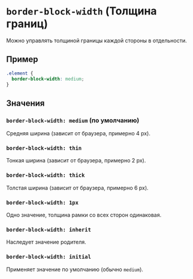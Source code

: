 # `border-block-width` (Толщина границ)

Можно управлять толщиной границы каждой стороны в отдельности.

## Пример

```css
.element {
  border-block-width: medium;
}
```

## Значения

### `border-block-width: medium` (по умолчанию)

Средняя ширина (зависит от браузера, примерно 4 px).

### `border-block-width: thin`

Тонкая ширина (зависит от браузера, примерно 2 px).

### `border-block-width: thick`

Толстая ширина (зависит от браузера, примерно 6 px).

### `border-block-width: 1px`

Одно значение, толщина рамки со всех сторон одинаковая.

### `border-block-width: inherit`

Наследует значение родителя.

### `border-block-width: initial`

Применяет значение по умолчанию (обычно `medium`).
